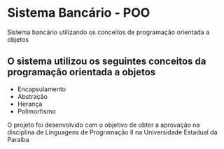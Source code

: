 # Sistema Bancário - POO
Sistema bancário utilizando os conceitos de programação orientada a objetos

## O sistema utilizou os seguintes conceitos da programação orientada a objetos
- Encapsulamento
- Abstração
- Herança
- Polimorfismo

O projeto foi desenvolvido com o objetivo de obter a aprovação na disciplina de Linguagens de Programação II na Universidade Estadual da Paraíba
